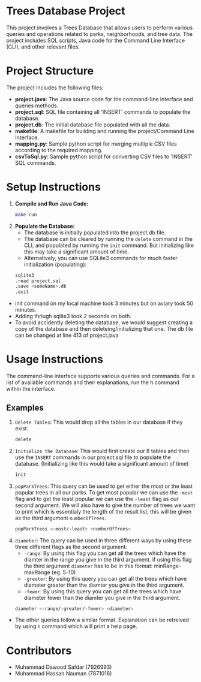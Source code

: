 # Trees Database Project

This project involves a Trees Database that allows users to perform various queries and operations related to parks, neighborhoods, and tree data. The project includes SQL scripts, Java code for the Command Line Interface (CLI), and other relevant files.

# Project Structure

The project includes the following files:

- **project.java**: The Java source code for the command-line interface and queries methods.
- **project.sql**: SQL file containing all 'INSERT' commands to populate the database.
- **project.db**: The initial database file populated with all the data.
- **makefile**: A makefile for building and running the project/Command Line Interface.
- **mapping.py**: Sample python script for merging multiple CSV files according to the required mapping.
- **csvToSql.py**: Sample python script for converting CSV files to 'INSERT' SQL commands.

# Setup Instructions

1. **Compile and Run Java Code:**
   ```bash
   make run
   ```
2. **Populate the Database:**
   - The database is initially populated into the project.db file.
   - The database can be cleared by running the `delete` command in the CLI, and populated by running the `init` command. But initializing like this may take a significant amount of time.
   - Alternatively, you can use SQLite3 commands for much faster initialization (populating):
   ```bash
   sqlite3
   .read project.sql
   .save <someName>.db
   .exit
   ```

- init command on my local machine took 3 minutes but on aviary took 50 minutes. 
- Adding thriugh sqlite3 took 2 seconds on both.
- To avoid accidently deleting the database, we would suggest creating a copy of the database and then deleteing/initializing that one. The db file can be changed at line 413 of project.java

# Usage Instructions

The command-line interface supports various queries and commands. For a list of available commands and their explanations, run the h command within the interface.

## Examples

1. `Delete Tables`: This would drop all the tables in our database if they exist.
   ```bash
   delete
   ```
2. `Initialize the Database`: This would first create our 8 tables and then use the `INSERT` commands in our project.sql file to populate the database. (Initializing like this would take a significant amount of time)
   ```bash
   init
   ```
3. `popParkTrees`: This query can be used to get either the most or the least popular trees in all our parks. To get most popular we can use the `-most` flag and to get the least popular we can use the `-least` flag as our second argument. We will also have to give the number of trees we want to print which is essentialy the length of the result list, this will be given as the third argument `numberOfTrees`.
   ```bash
   popParkTrees <-most/-least> <numberOfTrees>
   ```
4. `diameter`: The query can be used in three different ways by using these three different flags as the second argument:
   - `-range`: By using this flag you can get all the trees which have the diamter in the range you give in the third argument. if using this flag the third argument `diameter` has to be in this format: minRange-maxRange (eg. 5-10)
   - `-greater`: By using this query you can get all the trees which have diameter greater than the diamter you give in the third argument.
   - `-fewer`: By using this query you can get all the trees which have diameter fewer than the diamter you give in the third argument.
   ```bash
   diameter <-range/-greater/-fewer> <diameter>
   ```

- The other queries follow a similar format. Explanation can be retreived by using `h` command which will print a help page.

# Contributors

- Muhammad Dawood Safdar (7926993)
- Muhammad Hassan Nauman (7871016)
